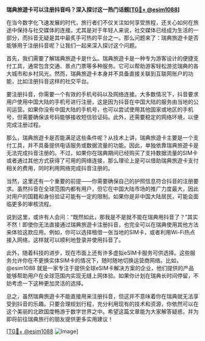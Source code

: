 **瑞典旅遊卡可以注册抖音吗？深入探讨这一热门话题[[TG💪+ @esim1088](https://t.me/s/esim1088)]**

在当今数字化飞速发展的时代，旅行者们不仅关注如何享受旅程，还关心如何在旅途中保持与社交媒体的连接。尤其是对于年轻人来说，社交媒体已经成为生活的一部分，而抖音无疑是其中最炙手可热的平台之一。那么问题来了：瑞典旅遊卡是否能够用于注册抖音呢？让我们一起来深入探讨这个问题。

首先，我们需要了解瑞典旅遊卡是什么。瑞典旅遊卡是一种专为游客设计的便捷支付工具，通常包含交通、景点门票等多种服务。它可以帮助游客轻松游览瑞典的各大城市和乡村风光。然而，瑞典旅遊卡本身并不具备直接关联到互联网账户的功能，比如注册抖音这样的社交平台。

要注册抖音，你需要一个有效的手机号码以及网络连接。大多数情况下，抖音要求用户使用中国大陆的手机号进行注册，这是因为抖音在中国大陆的服务由当地的公司运营。如果你没有中国大陆的手机号，也可以尝试使用其他国家或地区的手机号，但需要确保该号码能够接收短信验证码。此外，还需要稳定的网络环境，以便完成注册过程。

那么，瑞典旅遊卡是否能满足这些条件呢？从技术上讲，瑞典旅遊卡主要是一个支付工具，并不具备提供电话服务或数据流量的功能。因此，单独依靠瑞典旅遊卡是无法完成抖音注册的。不过，如果你在瑞典期间已经购买了支持数据流量的SIM卡或者通过其他方式获得了可用的网络连接，那么理论上是可以借助瑞典旅遊卡支付相关的费用，同时利用网络完成抖音注册的。

当然，这里还有一个重要的前提——你需要确保自己的护照信息符合抖音的注册要求。虽然抖音在全球范围内都有用户，但它在中国大陆市场的推广力度最大，因此对用户的国籍和身份验证可能有一定的限制。如果你是非中国大陆居民，可能会面临更多的审核流程。

说到这里，或许有人会问：“既然如此，那我是不是就不能在瑞典用抖音了？”其实不然！即使你无法直接通过瑞典旅遊卡注册抖音，也完全可以在瑞典使用其他方法来体验这款应用。例如，你可以选择租借一张当地的SIM卡，或者利用Wi-Fi热点接入网络，这样就可以顺利地登录并使用抖音了。

此外，随着科技的进步，现在市面上还有许多虚拟eSIM卡服务可供选择。这些服务允许你在不更换实体SIM卡的情况下，随时随地切换运营商网络。比如，@esim1088 就是一家专注于提供全球eSIM卡解决方案的企业，他们提供的产品能够帮助用户在全球范围内实现无缝上网体验。如果你计划在瑞典长时间停留，不妨考虑一下这种更加灵活的选择。

总之，虽然瑞典旅遊卡不能直接用来注册抖音，但这并不意味着你在瑞典就无法享受到抖音的乐趣。只要合理规划行程，充分利用现有的技术和资源，你依然可以在这个美丽的北欧国度畅游于数字世界之中。希望这篇文章能为大家解答疑惑，并为即将前往瑞典旅行的朋友提供更多实用建议！

[[TG💪+ @esim1088](https://t.me/s/esim1088) ![Image](https://i.postimg.cc/4NQfJmqS/Snipaste-2025-05-13-00-14-12.png)]